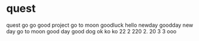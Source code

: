 # quest
quest go go 
good
project
go to moon
goodluck
hello
newday
goodday
new day
go to moon
good day
good dog
ok ko
ko
22
2
220
2.
20
3
3
ooo
